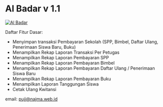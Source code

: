 # Al Badar v 1.1



[![Al Badar](https://raw.githubusercontent.com/najmaweb/albadar-1.1/master/albadar-logo.png)](https://raw.githubusercontent.com/najmaweb/albadar-1.1/master/albadar-logo.png)

Daftar Fitur Dasar:

 * Menyimpan transaksi Pembayaran Sekolah (SPP, Bimbel, Daftar Ulang, Penerimaan Siswa Baru, Buku)
 * Menampilkan Rekap Laporan Transaksi Per Petugas
 * Menampilkan Rekap Laporan Pembayaran SPP
 * Menampilkan Rekap Laporan Pembayaran Bimbel
 * Menampilkan Rekap Laporan Pembayaran Daftar Ulang / Penerimaan Siswa Baru
 * Menampilkan Rekap Laporan Pembayaran Buku
 * Menampilkan Laporan Tanggungan Siswa
 * Cetak Ulang Kwitansi

email: puji@najma.web.id

